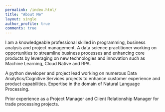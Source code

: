 ```yaml
---
permalink: /index.html/
title: "About Me"
layout: single
author_profile: true
comments: true
---
```


I am a knowledgeable professional skilled in programming, business analysis and project management. A data science practitioner working on opportunities to streamline business processes and enhancing core products by leveraging on new technologies and innovation such as Machine Learning, Cloud Native and RPA.

A python developer and project lead working on numerous Data Analytics/Cognitive Services projects to enhance customer experience and product capabilities. Expertise in the domain of Natural Language Processing.

Prior experience as a Project Manager and Client Relationship Manager for trade processing projects.
